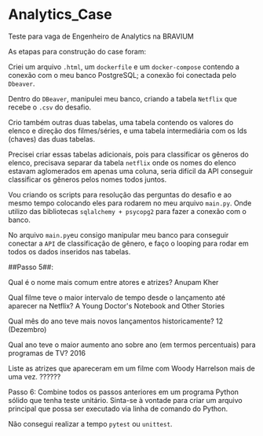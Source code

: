 # Analytics_Case
Teste para vaga de Engenheiro de Analytics na BRAVIUM

As etapas para construção do case foram:

Criei um arquivo `.html`, um `dockerfile` e um `docker-compose` contendo a conexão com o meu banco PostgreSQL; a conexão foi conectada pelo `Dbeaver`.

Dentro do `DBeaver`, manipulei meu banco, criando a tabela `Netflix` que recebe o `.csv` do desafio.

Crio também outras duas tabelas, uma tabela contendo os valores do elenco e direção dos filmes/séries, e uma tabela intermediária
com os Ids (chaves) das duas tabelas.

Precisei criar essas tabelas adicionais, pois para classificar os gêneros do elenco, precisava separar da tabela `netflix` onde os nomes do elenco estavam aglomerados em apenas uma coluna, seria difícil da API conseguir classificar os gêneros pelos nomes todos juntos.

Vou criando os scripts para resolução das perguntas do desafio e ao mesmo tempo colocando eles para rodarem no meu arquivo `main.py`.
Onde utilizo das bibliotecas `sqlalchemy + psycopg2` para fazer a conexão com o banco.

No arquivo `main.py`eu consigo manipular meu banco para conseguir conectar a `API` de classificação de gênero, e faço o looping para rodar em todos os dados inseridos nas tabelas.


##Passo 5##:

Qual é o nome mais comum entre atores e atrizes?
Anupam Kher

Qual filme teve o maior intervalo de tempo desde o lançamento até aparecer na Netflix?
A Young Doctor's Notebook and Other Stories

Qual mês do ano teve mais novos lançamentos historicamente?
12 (Dezembro)

Qual ano teve o maior aumento ano sobre ano (em termos percentuais) para programas de TV?
2016

Liste as atrizes que apareceram em um filme com Woody Harrelson mais de uma vez.
??????

Passo 6: Combine todos os passos anteriores em um programa Python sólido que tenha teste unitário. Sinta-se à vontade para criar um arquivo principal que possa ser executado via linha de comando do Python.

Não consegui realizar a tempo `pytest` ou `unittest`. 

